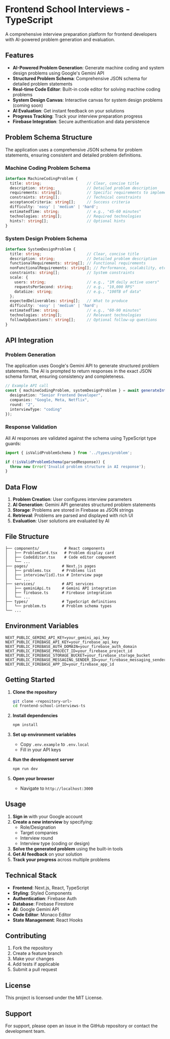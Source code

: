 # Frontend School Interviews - TypeScript

A comprehensive interview preparation platform for frontend developers with AI-powered problem generation and evaluation.

## Features

- **AI-Powered Problem Generation**: Generate machine coding and system design problems using Google's Gemini API
- **Structured Problem Schema**: Comprehensive JSON schema for detailed problem statements
- **Real-time Code Editor**: Built-in code editor for solving machine coding problems
- **System Design Canvas**: Interactive canvas for system design problems (coming soon)
- **AI Evaluation**: Get instant feedback on your solutions
- **Progress Tracking**: Track your interview preparation progress
- **Firebase Integration**: Secure authentication and data persistence

## Problem Schema Structure

The application uses a comprehensive JSON schema for problem statements, ensuring consistent and detailed problem definitions.

### Machine Coding Problem Schema

```typescript
interface MachineCodingProblem {
  title: string;                    // Clear, concise title
  description: string;              // Detailed problem description
  requirements: string[];           // Specific requirements to implement
  constraints: string[];            // Technical constraints
  acceptanceCriteria: string[];     // Success criteria
  difficulty: 'easy' | 'medium' | 'hard';
  estimatedTime: string;            // e.g., "45-60 minutes"
  technologies: string[];           // Required technologies
  hints?: string[];                 // Optional hints
}
```

### System Design Problem Schema

```typescript
interface SystemDesignProblem {
  title: string;                    // Clear, concise title
  description: string;              // Detailed problem description
  functionalRequirements: string[]; // Functional requirements
  nonFunctionalRequirements: string[]; // Performance, scalability, etc.
  constraints: string[];            // System constraints
  scale: {
    users: string;                  // e.g., "1M daily active users"
    requestsPerSecond: string;      // e.g., "10,000 RPS"
    dataSize: string;               // e.g., "100TB of data"
  };
  expectedDeliverables: string[];   // What to produce
  difficulty: 'easy' | 'medium' | 'hard';
  estimatedTime: string;            // e.g., "60-90 minutes"
  technologies: string[];           // Relevant technologies
  followUpQuestions?: string[];     // Optional follow-up questions
}
```

## API Integration

### Problem Generation

The application uses Google's Gemini API to generate structured problem statements. The AI is prompted to return responses in the exact JSON schema format, ensuring consistency and completeness.

```typescript
// Example API call
const { machineCodingProblem, systemDesignProblem } = await generateInterviewQuestions({
  designation: "Senior Frontend Developer",
  companies: "Google, Meta, Netflix",
  round: "2",
  interviewType: "coding"
});
```

### Response Validation

All AI responses are validated against the schema using TypeScript type guards:

```typescript
import { isValidProblemSchema } from '../types/problem';

if (!isValidProblemSchema(parsedResponse)) {
  throw new Error('Invalid problem structure in AI response');
}
```

## Data Flow

1. **Problem Creation**: User configures interview parameters
2. **AI Generation**: Gemini API generates structured problem statements
3. **Storage**: Problems are stored in Firebase as JSON strings
4. **Retrieval**: Problems are parsed and displayed with rich UI
5. **Evaluation**: User solutions are evaluated by AI

## File Structure

```
├── components/           # React components
│   ├── ProblemCard.tsx   # Problem display card
│   ├── CodeEditor.tsx    # Code editor component
│   └── ...
├── pages/               # Next.js pages
│   ├── problems.tsx     # Problems list
│   ├── interview/[id].tsx # Interview page
│   └── ...
├── services/            # API services
│   ├── geminiApi.ts     # Gemini API integration
│   ├── firebase.ts      # Firebase integration
│   └── ...
├── types/               # TypeScript definitions
│   └── problem.ts       # Problem schema types
└── ...
```

## Environment Variables

```env
NEXT_PUBLIC_GEMINI_API_KEY=your_gemini_api_key
NEXT_PUBLIC_FIREBASE_API_KEY=your_firebase_api_key
NEXT_PUBLIC_FIREBASE_AUTH_DOMAIN=your_firebase_auth_domain
NEXT_PUBLIC_FIREBASE_PROJECT_ID=your_firebase_project_id
NEXT_PUBLIC_FIREBASE_STORAGE_BUCKET=your_firebase_storage_bucket
NEXT_PUBLIC_FIREBASE_MESSAGING_SENDER_ID=your_firebase_messaging_sender_id
NEXT_PUBLIC_FIREBASE_APP_ID=your_firebase_app_id
```

## Getting Started

1. **Clone the repository**
   ```bash
   git clone <repository-url>
   cd frontend-school-interviews-ts
   ```

2. **Install dependencies**
   ```bash
   npm install
   ```

3. **Set up environment variables**
   - Copy `.env.example` to `.env.local`
   - Fill in your API keys

4. **Run the development server**
   ```bash
   npm run dev
   ```

5. **Open your browser**
   - Navigate to `http://localhost:3000`

## Usage

1. **Sign in** with your Google account
2. **Create a new interview** by specifying:
   - Role/Designation
   - Target companies
   - Interview round
   - Interview type (coding or design)
3. **Solve the generated problem** using the built-in tools
4. **Get AI feedback** on your solution
5. **Track your progress** across multiple problems

## Technical Stack

- **Frontend**: Next.js, React, TypeScript
- **Styling**: Styled Components
- **Authentication**: Firebase Auth
- **Database**: Firebase Firestore
- **AI**: Google Gemini API
- **Code Editor**: Monaco Editor
- **State Management**: React Hooks

## Contributing

1. Fork the repository
2. Create a feature branch
3. Make your changes
4. Add tests if applicable
5. Submit a pull request

## License

This project is licensed under the MIT License.

## Support

For support, please open an issue in the GitHub repository or contact the development team. 